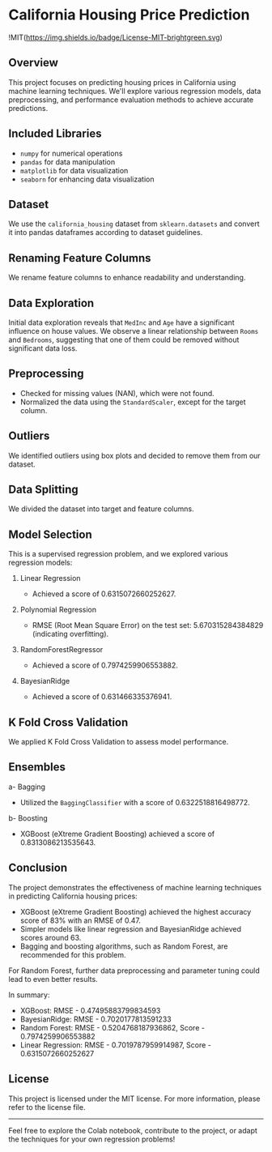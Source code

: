 # California Housing Price Prediction

!MIT(https://img.shields.io/badge/License-MIT-brightgreen.svg)

## Overview

This project focuses on predicting housing prices in California using machine learning techniques. We'll explore various regression models, data preprocessing, and performance evaluation methods to achieve accurate predictions.

## Included Libraries

- `numpy` for numerical operations
- `pandas` for data manipulation
- `matplotlib` for data visualization
- `seaborn` for enhancing data visualization

## Dataset

We use the `california_housing` dataset from `sklearn.datasets` and convert it into pandas dataframes according to dataset guidelines.

## Renaming Feature Columns

We rename feature columns to enhance readability and understanding.

## Data Exploration

Initial data exploration reveals that `MedInc` and `Age` have a significant influence on house values. We observe a linear relationship between `Rooms` and `Bedrooms`, suggesting that one of them could be removed without significant data loss.

## Preprocessing

- Checked for missing values (NAN), which were not found.
- Normalized the data using the `StandardScaler`, except for the target column.

## Outliers

We identified outliers using box plots and decided to remove them from our dataset.

## Data Splitting

We divided the dataset into target and feature columns.

## Model Selection

This is a supervised regression problem, and we explored various regression models:

1. Linear Regression
   - Achieved a score of 0.6315072660252627.

2. Polynomial Regression
   - RMSE (Root Mean Square Error) on the test set: 5.670315284384829 (indicating overfitting).

3. RandomForestRegressor
   - Achieved a score of 0.7974259906553882.

4. BayesianRidge
   - Achieved a score of 0.631466335376941.

## K Fold Cross Validation

We applied K Fold Cross Validation to assess model performance.

## Ensembles

a- Bagging
   - Utilized the `BaggingClassifier` with a score of 0.6322518816498772.

b- Boosting
   - XGBoost (eXtreme Gradient Boosting) achieved a score of 0.8313086213535643.

## Conclusion

The project demonstrates the effectiveness of machine learning techniques in predicting California housing prices:

- XGBoost (eXtreme Gradient Boosting) achieved the highest accuracy score of 83% with an RMSE of 0.47.
- Simpler models like linear regression and BayesianRidge achieved scores around 63.
- Bagging and boosting algorithms, such as Random Forest, are recommended for this problem.

For Random Forest, further data preprocessing and parameter tuning could lead to even better results.

In summary:

- XGBoost: RMSE - 0.47495883799834593
- BayesianRidge: RMSE - 0.7020177813591233
- Random Forest: RMSE - 0.5204768187936862, Score - 0.7974259906553882
- Linear Regression: RMSE - 0.7019787959914987, Score - 0.6315072660252627

## License

This project is licensed under the MIT license. For more information, please refer to the license file.

---

Feel free to explore the Colab notebook, contribute to the project, or adapt the techniques for your own regression problems!
